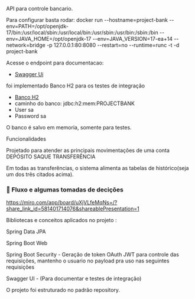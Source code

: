 API para controle bancario.

Para configurar basta rodar:
docker run --hostname=project-bank --env=PATH=/opt/openjdk-17/bin:/usr/local/sbin:/usr/local/bin:/usr/sbin:/usr/bin:/sbin:/bin --env=JAVA_HOME=/opt/openjdk-17 --env=JAVA_VERSION=17-ea+14 --network=bridge -p 127.0.0.1:80:8080 --restart=no --runtime=runc -t -d project-bank

Acesse o endpoint para documentacao:
- [Swagger Ui](http://localhost:8080/swagger-ui/index.html)
  
foi implementado Banco H2 para os testes de integração
- [Banco H2](http://localhost:8080/h2-console)
- caminho do banco: jdbc:h2:mem:PROJECTBANK
- User sa 
- Password sa 
  
O banco é salvo em memoria, somente para testes.

Funcionalidades

Projetado para atender as principais movimentações de uma conta
  DEPÓSITO
  SAQUE
  TRANSFERÊNCIA

Em todas as transferências, o sistema alimenta as tabelas de histórico(seja um dos três citados acima).

### :bookmark_tabs: Fluxo e algumas tomadas de decições
https://miro.com/app/board/uXjVLfeMqNs=/?share_link_id=581401714076&shareablePresentation=1

Bibliotecas e conceitos aplicados no projeto :

Spring Data JPA

Spring Boot Web

Spring Boot Security - Geração de token OAuth JWT para controle das requisições, mantenho o usuario no payload pra uso nas seguintes requisições

Swagger UI - (Para documentar e testes de integração)

O projeto foi estruturado no padrão repository.
